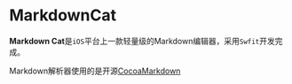 # MarkdownCat
**Markdown Cat**是`iOS`平台上一款轻量级的Markdown编辑器，采用`Swfit`开发完成。

Markdown解析器使用的是开源[CocoaMarkdown](https://github.com/indragiek/CocoaMarkdown)
